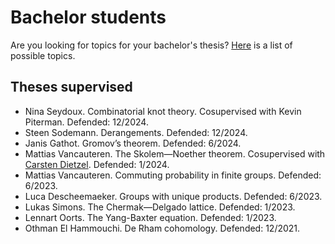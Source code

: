 # Bachelor students

Are you looking for topics for your bachelor's thesis? [Here](files/bachelor.pdf) is a list of possible topics. 

## Theses supervised

* Nina Seydoux. Combinatorial knot theory. Cosupervised with Kevin Piterman. Defended: 12/2024.
* Steen Sodemann. Derangements. Defended: 12/2024.
* Janis Gathot. Gromov’s theorem.  Defended: 6/2024.
* Mattias Vancauteren. The Skolem—Noether theorem. Cosupervised with [Carsten Dietzel](https://sites.google.com/view/carstendietzel/startseite). Defended: 1/2024.
* Mattias Vancauteren. Commuting probability in finite groups. Defended: 6/2023. 
* Luca Descheemaeker. Groups with unique products. Defended: 6/2023. 
* Lukas Simons. The Chermak—Delgado lattice. Defended: 1/2023.
* Lennart Oorts. The Yang-Baxter equation. Defended: 1/2023.
* Othman El Hammouchi. De Rham cohomology. Defended: 12/2021.
